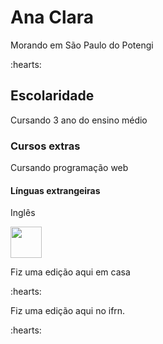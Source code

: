 <h1>Ana Clara</h1>
<p> Morando em São Paulo do Potengi </p> :hearts:

<h2>Escolaridade</h2>
<p> Cursando 3 ano do ensino médio</p>

<h3>Cursos extras</h3>
<p>Cursando programação web</p>

<h4> Línguas extrangeiras </h4>
<p> Inglês </p>



<img src="https://cdn.jsdelivr.net/gh/devicons/devicon@latest/icons/javascript/javascript-original.svg" width = "50px"/>
          
   <p> Fiz uma edição aqui em casa</p> :hearts:

   <p> Fiz uma edição aqui no ifrn.</p> :hearts:     

